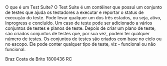 O que é um Test Suite?
O Test Suite é um contêiner que possui um conjunto de testes que ajuda os testadores a executar e reportar o status de execução do teste. Pode levar qualquer um dos três estados, ou seja, ativo, Inprogress e concluído.
Um caso de teste pode ser adicionado a vários conjuntos de testes e planos de teste. Depois de criar um plano de teste, são criados conjuntos de testes que, por sua vez, podem ter qualquer número de testes.
Os conjuntos de testes são criados com base no ciclo ou no escopo. Ele pode conter qualquer tipo de teste, viz - funcional ou não funcional.

Braz Costa de Brito
1800436
RC
